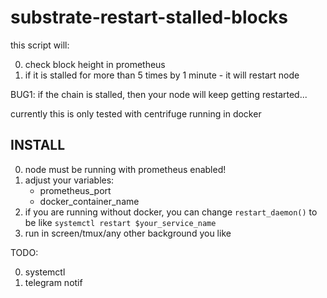 # substrate-restart-stalled-blocks

this script will:

0. check block height in prometheus
1. if it is stalled for more than 5 times by 1 minute - it will restart node

BUG1: if the chain is stalled, then your node will keep getting restarted...


currently this is only tested with centrifuge running in docker

## INSTALL
0. node must be running with prometheus enabled!
1. adjust your variables:
    * prometheus_port
    * docker_container_name
2. if you are running without docker, you can change `restart_daemon()` to be like `systemctl restart $your_service_name`
3. run in screen/tmux/any other background you like


TODO:

0. systemctl
1. telegram notif
